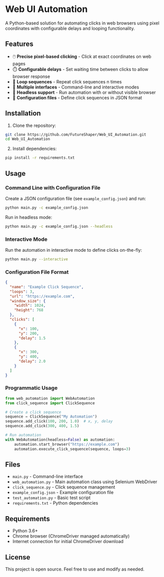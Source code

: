 # Web UI Automation

A Python-based solution for automating clicks in web browsers using pixel coordinates with configurable delays and looping functionality.

## Features

- 🖱️ **Precise pixel-based clicking** - Click at exact coordinates on web pages
- ⏱️ **Configurable delays** - Set waiting time between clicks to allow browser response
- 🔄 **Loop sequences** - Repeat click sequences n times
- 🎯 **Multiple interfaces** - Command-line and interactive modes
- 🚀 **Headless support** - Run automation with or without visible browser
- 📁 **Configuration files** - Define click sequences in JSON format

## Installation

1. Clone the repository:
```bash
git clone https://github.com/FutureShaper/Web_UI_Automation.git
cd Web_UI_Automation
```

2. Install dependencies:
```bash
pip install -r requirements.txt
```

## Usage

### Command Line with Configuration File

Create a JSON configuration file (see `example_config.json`) and run:

```bash
python main.py -c example_config.json
```

Run in headless mode:
```bash
python main.py -c example_config.json --headless
```

### Interactive Mode

Run the automation in interactive mode to define clicks on-the-fly:

```bash
python main.py --interactive
```

### Configuration File Format

```json
{
  "name": "Example Click Sequence",
  "loops": 3,
  "url": "https://example.com",
  "window_size": {
    "width": 1024,
    "height": 768
  },
  "clicks": [
    {
      "x": 100,
      "y": 200,
      "delay": 1.5
    },
    {
      "x": 300,
      "y": 400,
      "delay": 2.0
    }
  ]
}
```

### Programmatic Usage

```python
from web_automation import WebAutomation
from click_sequence import ClickSequence

# Create a click sequence
sequence = ClickSequence("My Automation")
sequence.add_click(100, 200, 1.0)  # x, y, delay
sequence.add_click(300, 400, 1.5)

# Run automation
with WebAutomation(headless=False) as automation:
    automation.start_browser("https://example.com")
    automation.execute_click_sequence(sequence, loops=3)
```

## Files

- `main.py` - Command-line interface
- `web_automation.py` - Main automation class using Selenium WebDriver
- `click_sequence.py` - Click sequence management
- `example_config.json` - Example configuration file
- `test_automation.py` - Basic test script
- `requirements.txt` - Python dependencies

## Requirements

- Python 3.6+
- Chrome browser (ChromeDriver managed automatically)
- Internet connection for initial ChromeDriver download

## License

This project is open source. Feel free to use and modify as needed.
